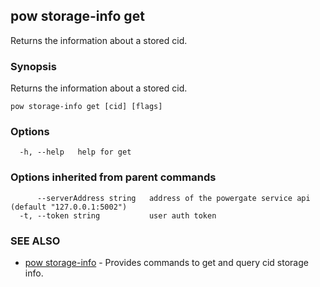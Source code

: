 ## pow storage-info get

Returns the information about a stored cid.

### Synopsis

Returns the information about a stored cid.

```
pow storage-info get [cid] [flags]
```

### Options

```
  -h, --help   help for get
```

### Options inherited from parent commands

```
      --serverAddress string   address of the powergate service api (default "127.0.0.1:5002")
  -t, --token string           user auth token
```

### SEE ALSO

-   [pow storage-info](pow_storage-info.md) - Provides commands to get and query cid storage info.
